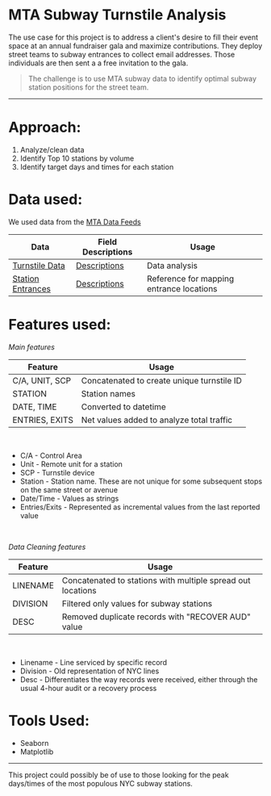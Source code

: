 # MTA Subway Turnstile Analysis

The use case for this project is to address a client's desire to fill their event space at an annual fundraiser gala and maximize contributions. They deploy street teams to subway entrances to collect email addresses. Those individuals are then sent a a free invitation to the gala.

> The challenge is to use MTA subway data to identify optimal subway station positions for the street team.

---
# Approach:

1. Analyze/clean data
2. Identify Top 10 stations by volume
3. Identify target days and times for each station

# Data used:

We used data from the [MTA Data Feeds](http://web.mta.info/developers/developer-data-terms.html#data)

| Data | Field Descriptions | Usage
| --------------- | -------------- | ----------- |
| [Turnstile Data](http://web.mta.info/developers/turnstile.html) | [Descriptions](http://web.mta.info/developers/resources/nyct/turnstile/ts_Field_Description.txt) | Data analysis
| [Station Entrances](http://web.mta.info/developers/data/nyct/subway/StationEntrances.csv) | [Descriptions](http://web.mta.info/developers/resources/nyct/subway/StationEntranceDefinitions.csv) | Reference for mapping entrance locations

# Features used:

*Main features*

| Feature | Usage
| --------------- | --------------
| C/A, UNIT, SCP | Concatenated to create unique turnstile ID
| STATION | Station names
| DATE, TIME | Converted to datetime
| ENTRIES, EXITS | Net values added to analyze total traffic

<br/>

- C/A - Control Area
- Unit - Remote unit for a station
- SCP - Turnstile device
- Station - Station name. These are not unique for some subsequent stops on the same street or avenue
- Date/Time - Values as strings
- Entries/Exits - Represented as incremental values from the last reported value

<br/>

*Data Cleaning features*

| Feature | Usage
| --------------- | --------------
| LINENAME | Concatenated to stations with multiple spread out locations
| DIVISION | Filtered only values for subway stations
| DESC | Removed duplicate records with "RECOVER AUD" value

<br/>

- Linename - Line serviced by specific record
- Division - Old representation of NYC lines
- Desc - Differentiates the way records were received, either through the usual 4-hour audit or a recovery process

# Tools Used:

- Seaborn
- Matplotlib

---
This project could possibly be of use to those looking for the peak days/times of the most populous NYC subway stations.
